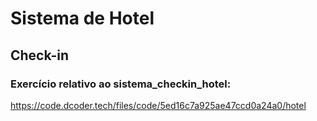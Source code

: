 # Sistema de Hotel

## Check-in

### Exercício relativo ao sistema_checkin_hotel:

https://code.dcoder.tech/files/code/5ed16c7a925ae47ccd0a24a0/hotel

